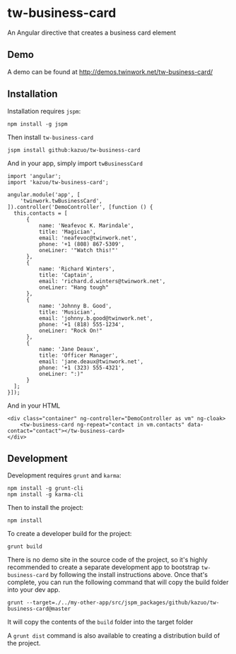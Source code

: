 # tw-business-card
An Angular directive that creates a business card element

## Demo

A demo can be found at http://demos.twinwork.net/tw-business-card/

## Installation

Installation requires `jspm`:

```
npm install -g jspm
```

Then install `tw-business-card`

```
jspm install github:kazuo/tw-business-card
```

And in your app, simply import `twBusinessCard`

```
import 'angular';
import 'kazuo/tw-business-card';

angular.module('app', [
    'twinwork.twBusinessCard',
]).controller('DemoController', [function () {
  this.contacts = [
      {
          name: 'Neafevoc K. Marindale',
          title: 'Magician',
          email: 'neafevoc@twinwork.net',
          phone: '+1 (808) 867-5309',
          oneLiner: '"Watch this!"'
      },
      {
          name: 'Richard Winters',
          title: 'Captain',
          email: 'richard.d.winters@twinwork.net',
          oneLiner: "Hang tough"
      },
      {
          name: 'Johnny B. Good',
          title: 'Musician',
          email: 'johnny.b.good@twinwork.net',
          phone: '+1 (818) 555-1234',
          oneLiner: "Rock On!"
      },
      {
          name: 'Jane Deaux',
          title: 'Officer Manager',
          email: 'jane.deaux@twinwork.net',
          phone: '+1 (323) 555-4321',
          oneLiner: ":)"
      }
  ];
}]);
```

And in your HTML

```
<div class="container" ng-controller="DemoController as vm" ng-cloak>
    <tw-business-card ng-repeat="contact in vm.contacts" data-contact="contact"></tw-business-card>
</div>
```

## Development

Development requires `grunt` and `karma`:

```
npm install -g grunt-cli
npm install -g karma-cli
```

Then to install the project:

```
npm install
```

To create a developer build for the project:

```
grunt build
```

There is no demo site in the source code of the project, so it's highly recommended to create a separate development
app to bootstrap `tw-business-card` by following the install instructions above. Once that's complete, you can run the 
following command that will copy the build folder into your dev app.

```
grunt --target=./../my-other-app/src/jspm_packages/github/kazuo/tw-business-card@master
```

It will copy the contents of the `build` folder into the target folder

A `grunt dist` command is also available to creating a distribution build of the project.

